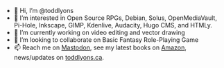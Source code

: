- 👋 Hi, I’m @toddlyons
- 👀 I’m interested in Open Source RPGs, Debian, Solus, OpenMediaVault, Pi-Hole, Inkscape, GIMP, Kdenlive, Audacity, Hugo CMS, and HTMLy.
- 🌱 I’m currently working on video editing and vector drawing
- 💞️ I’m looking to collaborate on Basic Fantasy Role-Playing Game
- 📫 Reach me on [Mastodon](https://mastodon.social/@toddlyons), see my latest books on [Amazon](https://amazon.com/author/toddlyons), news/updates on [toddlyons.ca](https://toddlyons.ca). 

<!---
toddlyons/toddlyons is a ✨ special ✨ repository because its `README.md` (this file) appears on your GitHub profile.
You can click the Preview link to take a look at your changes.
--->
